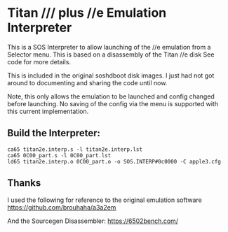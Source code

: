 # Titan /// plus //e Emulation Interpreter

This is a SOS Interpreter to allow launching of the //e emulation from a Selector menu.
This is based on a disassembly of the Titan //e disk 
See code for more details.

This is included in the original soshdboot disk images. I just had not got around to documenting and sharing the code until now.

Note, this only allows the emulation to be launched and config changed before launching. No saving of the config via the menu is supported with this current implementation.

## Build the Interpreter:
```
ca65 titan2e.interp.s -l titan2e.interp.lst
ca65 0C00_part.s -l 0C00_part.lst
ld65 titan2e.interp.o 0C00_part.o -o SOS.INTERP#0c0000 -C apple3.cfg
```

## Thanks
I used the following for reference to the original emulation software 
https://github.com/brouhaha/a3a2em

And the Sourcegen Disassembler:
https://6502bench.com/
